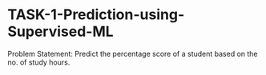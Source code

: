 # TASK-1-Prediction-using-Supervised-ML
Problem Statement: Predict the percentage score of a student based on the no. of study hours.
